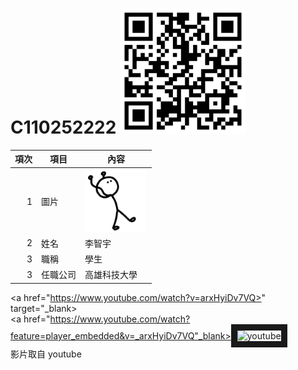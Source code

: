# C110252222 <img src="qrcode.png" width="200" height="200">

| 項次 | 項目 | 內容 |
|----:|------|------|
|1 | 圖片 | <img src="123.png" width="100" Height="100" />|
|2 | 姓名 | 李智宇 |
|3 | 職稱 | 學生 |
|3 | 任職公司 | 高雄科技大學 |

<a href="https://www.youtube.com/watch?v=arxHyiDv7VQ>" target="_blank></a><br>
<a href="https://www.youtube.com/watch?feature=player_embedded&v=_arxHyiDv7VQ"_blank><img src="http://img.youtube.com/vi/_arxHyiDv7VQ/0.jpg"
alt="youtube" width="400" height="250" border="10" /> </a>
<br>影片取自 youtube

<br><br><br>

